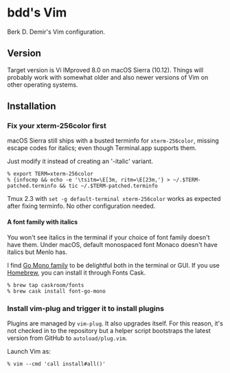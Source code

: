 # bdd's Vim #
Berk D. Demir's Vim configuration.

## Version ##
Target version is Vi IMproved 8.0 on macOS Sierra (10.12).
Things will probably work with somewhat older and also newer versions
of Vim on other operating systems.

## Installation ##
### Fix your xterm-256color first ###
macOS Sierra still ships with a busted terminfo for `xterm-256color`, missing escape codes for
italics; even though Terminal.app supports them.

Just modify it instead of creating an '-italic' variant.

```
% export TERM=xterm-256color
% {infocmp && echo -e '\tsitm=\E[3m, ritm=\E[23m,'} > ~/.$TERM-patched.terminfo && tic ~/.$TERM-patched.terminfo
```

Tmux 2.3 with `set -g default-terminal xterm-256color` works as expected after fixing terminfo.  No
other configuration needed.

#### A font family with italics ####
You won't see italics in the terminal if your choice of font family doesn't
have them.  Under macOS, default monospaced font Monaco doesn't have italics
but Menlo has.

I find [Go Mono family][] to be delightful both in the terminal or GUI.  If you use
[Homebrew][], you can install it through Fonts Cask.

```
% brew tap caskroom/fonts
% brew cask install font-go-mono
```

### Install vim-plug and trigger it to install plugins
Plugins are managed by `vim-plug`. It also upgrades itself. For this reason, it's not checked in to
the repository but a helper script bootstraps the latest version from GitHub to `autoload/plug.vim`.

Launch Vim as:

```
% vim --cmd 'call install#all()'
```


[Go Mono family]: https://blog.golang.org/go-fonts
[Homebrew]: https://brew.sh
